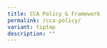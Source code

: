 ```yaml
---
title: CCA Policy & Framework
permalink: /cca-policy/
variant: tiptap
description: ""
---
```

<p></p>